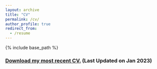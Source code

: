 ```yaml
---
layout: archive
title: "CV"
permalink: /cv/
author_profile: true
redirect_from:
  - /resume
---
```


{% include base_path %}

### [Download my most recent CV.](https://chkao831.github.io/files/CV_KAOCarolyn_Jan2023v2.pdf) (Last Updated on Jan 2023)
